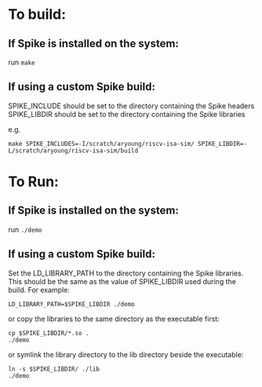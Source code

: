 
# To build:

## If Spike is installed on the system:
run `make`

## If using a custom Spike build:

SPIKE_INCLUDE should be set to the directory containing the Spike headers
SPIKE_LIBDIR should be set to the directory containing the Spike libraries

e.g.
```
make SPIKE_INCLUDES=-I/scratch/aryoung/riscv-isa-sim/ SPIKE_LIBDIR=-L/scratch/aryoung/riscv-isa-sim/build
```

# To Run:

## If Spike is installed on the system:
run `./demo`

## If using a custom Spike build:

Set the LD_LIBRARY_PATH to the directory containing the Spike libraries.  This should be the same
as the value of SPIKE_LIBDIR used during the build.  For example:
```
LD_LIBRARY_PATH=$SPIKE_LIBDIR ./demo
```

or copy the libraries to the same directory as the executable first:
```
cp $SPIKE_LIBDIR/*.so .
./demo
```

or symlink the library directory to the lib directory beside the executable:
```
ln -s $SPIKE_LIBDIR/ ./lib
./demo
```
